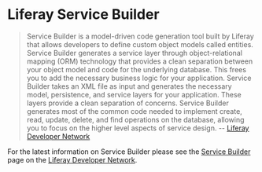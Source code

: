 # Liferay Service Builder

> Service Builder is a model-driven code generation tool built by Liferay that allows developers to define custom object models called entities. Service Builder generates a service layer through object-relational mapping (ORM) technology that provides a clean separation between your object model and code for the underlying database. This frees you to add the necessary business logic for your application. Service Builder takes an XML file as input and generates the necessary model, persistence, and service layers for your application. These layers provide a clean separation of concerns. Service Builder generates most of the common code needed to implement create, read, update, delete, and find operations on the database, allowing you to focus on the higher level aspects of service design.
> -- [Liferay Developer Network](https://dev.liferay.com/develop/tutorials/-/knowledge_base/6-2/what-is-service-builder)

For the latest information on Service Builder please see the [Service Builder](https://dev.liferay.com/develop/tutorials/-/knowledge_base/6-2/what-is-service-builder) page on the [Liferay Developer Network](https://dev.liferay.com/).